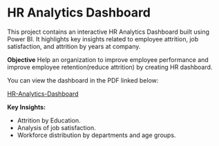 # HR Analytics Dashboard

This project contains an interactive HR Analytics Dashboard built using Power BI.
It highlights key insights related to employee attrition, job satisfaction, and attrition by years at company.


**Objective**
Help an organization to improve employee performance and improve employee retention(reduce attrition) by creating HR dashboard.

You can view the dashboard in the PDF linked below:

[HR-Analytics-Dashboard](HR_Analytics_Dashboard.pdf)

**Key Insights:**
- Attrition by Education.
- Analysis of job satisfaction.
- Workforce distribution by departments and age groups.
